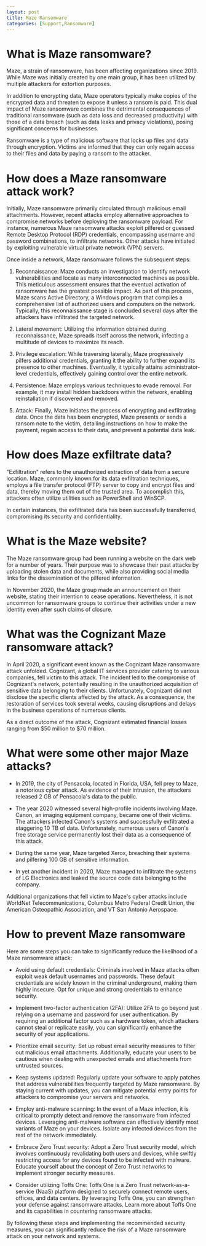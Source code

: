 ```yaml
---
layout: post
title: Maze Ransomware
categories: [Support,Ransomware]
---
```

# What is Maze ransomware?
Maze, a strain of ransomware, has been affecting organizations since 2019. While Maze was initially created by one main group, it has been utilized by multiple attackers for extortion purposes.

In addition to encrypting data, Maze operators typically make copies of the encrypted data and threaten to expose it unless a ransom is paid. This dual impact of Maze ransomware combines the detrimental consequences of traditional ransomware (such as data loss and decreased productivity) with those of a data breach (such as data leaks and privacy violations), posing significant concerns for businesses.

Ransomware is a type of malicious software that locks up files and data through encryption. Victims are informed that they can only regain access to their files and data by paying a ransom to the attacker.

# How does a Maze ransomware attack work?
Initially, Maze ransomware primarily circulated through malicious email attachments. However, recent attacks employ alternative approaches to compromise networks before deploying the ransomware payload. For instance, numerous Maze ransomware attacks exploit pilfered or guessed Remote Desktop Protocol (RDP) credentials, encompassing username and password combinations, to infiltrate networks. Other attacks have initiated by exploiting vulnerable virtual private network (VPN) servers.

Once inside a network, Maze ransomware follows the subsequent steps:

1. Reconnaissance: Maze conducts an investigation to identify network vulnerabilities and locate as many interconnected machines as possible. This meticulous assessment ensures that the eventual activation of ransomware has the greatest possible impact. As part of this process, Maze scans Active Directory, a Windows program that compiles a comprehensive list of authorized users and computers on the network. Typically, this reconnaissance stage is concluded several days after the attackers have infiltrated the targeted network.

2. Lateral movement: Utilizing the information obtained during reconnaissance, Maze spreads itself across the network, infecting a multitude of devices to maximize its reach.

3. Privilege escalation: While traversing laterally, Maze progressively pilfers additional credentials, granting it the ability to further expand its presence to other machines. Eventually, it typically attains administrator-level credentials, effectively gaining control over the entire network.

4. Persistence: Maze employs various techniques to evade removal. For example, it may install hidden backdoors within the network, enabling reinstallation if discovered and removed.

5. Attack: Finally, Maze initiates the process of encrypting and exfiltrating data. Once the data has been encrypted, Maze presents or sends a ransom note to the victim, detailing instructions on how to make the payment, regain access to their data, and prevent a potential data leak.

# How does Maze exfiltrate data?
"Exfiltration" refers to the unauthorized extraction of data from a secure location. Maze, commonly known for its data exfiltration techniques, employs a file transfer protocol (FTP) server to copy and encrypt files and data, thereby moving them out of the trusted area. To accomplish this, attackers often utilize utilities such as PowerShell and WinSCP.

In certain instances, the exfiltrated data has been successfully transferred, compromising its security and confidentiality.

# What is the Maze website?
The Maze ransomware group had been running a website on the dark web for a number of years. Their purpose was to showcase their past attacks by uploading stolen data and documents, while also providing social media links for the dissemination of the pilfered information.

In November 2020, the Maze group made an announcement on their website, stating their intention to cease operations. Nevertheless, it is not uncommon for ransomware groups to continue their activities under a new identity even after such claims of closure.

# What was the Cognizant Maze ransomware attack?
In April 2020, a significant event known as the Cognizant Maze ransomware attack unfolded. Cognizant, a global IT services provider catering to various companies, fell victim to this attack. The incident led to the compromise of Cognizant's network, potentially resulting in the unauthorized acquisition of sensitive data belonging to their clients. Unfortunately, Cognizant did not disclose the specific clients affected by the attack. As a consequence, the restoration of services took several weeks, causing disruptions and delays in the business operations of numerous clients.

As a direct outcome of the attack, Cognizant estimated financial losses ranging from $50 million to $70 million.

# What were some other major Maze attacks?
* In 2019, the city of Pensacola, located in Florida, USA, fell prey to Maze, a notorious cyber attack. As evidence of their intrusion, the attackers released 2 GB of Pensacola's data to the public.

* The year 2020 witnessed several high-profile incidents involving Maze. Canon, an imaging equipment company, became one of their victims. The attackers infected Canon's systems and successfully exfiltrated a staggering 10 TB of data. Unfortunately, numerous users of Canon's free storage service permanently lost their data as a consequence of this attack.

* During the same year, Maze targeted Xerox, breaching their systems and pilfering 100 GB of sensitive information.

* In yet another incident in 2020, Maze managed to infiltrate the systems of LG Electronics and leaked the source code data belonging to the company.

Additional organizations that fell victim to Maze's cyber attacks include WorldNet Telecommunications, Columbus Metro Federal Credit Union, the American Osteopathic Association, and VT San Antonio Aerospace.

# How to prevent Maze ransomware
Here are some steps you can take to significantly reduce the likelihood of a Maze ransomware attack:

* Avoid using default credentials: Criminals involved in Maze attacks often exploit weak default usernames and passwords. These default credentials are widely known in the criminal underground, making them highly insecure. Opt for unique and strong credentials to enhance security.

* Implement two-factor authentication (2FA): Utilize 2FA to go beyond just relying on a username and password for user authentication. By requiring an additional factor such as a hardware token, which attackers cannot steal or replicate easily, you can significantly enhance the security of your applications.

* Prioritize email security: Set up robust email security measures to filter out malicious email attachments. Additionally, educate your users to be cautious when dealing with unexpected emails and attachments from untrusted sources.

* Keep systems updated: Regularly update your software to apply patches that address vulnerabilities frequently targeted by Maze ransomware. By staying current with updates, you can mitigate potential entry points for attackers to compromise your servers and networks.

* Employ anti-malware scanning: In the event of a Maze infection, it is critical to promptly detect and remove the ransomware from infected devices. Leveraging anti-malware software can effectively identify most variants of Maze on your devices. Isolate any infected devices from the rest of the network immediately.

* Embrace Zero Trust security: Adopt a Zero Trust security model, which involves continuously revalidating both users and devices, while swiftly restricting access for any devices found to be infected with malware. Educate yourself about the concept of Zero Trust networks to implement stronger security measures.

* Consider utilizing Toffs One: Toffs One is a Zero Trust network-as-a-service (NaaS) platform designed to securely connect remote users, offices, and data centers. By leveraging Toffs One, you can strengthen your defense against ransomware attacks. Learn more about Toffs One and its capabilities in countering ransomware attacks.

By following these steps and implementing the recommended security measures, you can significantly reduce the risk of a Maze ransomware attack on your network and systems.